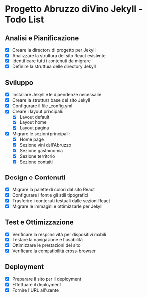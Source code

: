 # Progetto Abruzzo diVino Jekyll - Todo List

## Analisi e Pianificazione
- [x] Creare la directory di progetto per Jekyll
- [x] Analizzare la struttura del sito React esistente
- [x] Identificare tutti i contenuti da migrare
- [x] Definire la struttura delle directory Jekyll

## Sviluppo
- [x] Installare Jekyll e le dipendenze necessarie
- [x] Creare la struttura base del sito Jekyll
- [x] Configurare il file _config.yml
- [x] Creare i layout principali:
  - [x] Layout default
  - [x] Layout home
  - [x] Layout pagina
- [x] Migrare le sezioni principali:
  - [x] Home page
  - [x] Sezione vini dell'Abruzzo
  - [x] Sezione gastronomia
  - [x] Sezione territorio
  - [x] Sezione contatti

## Design e Contenuti
- [x] Migrare la palette di colori dal sito React
- [x] Configurare i font e gli stili tipografici
- [x] Trasferire i contenuti testuali dalle sezioni React
- [x] Migrare le immagini e ottimizzarle per Jekyll

## Test e Ottimizzazione
- [x] Verificare la responsività per dispositivi mobili
- [x] Testare la navigazione e l'usabilità
- [x] Ottimizzare le prestazioni del sito
- [x] Verificare la compatibilità cross-browser

## Deployment
- [x] Preparare il sito per il deployment
- [x] Effettuare il deployment
- [x] Fornire l'URL all'utente
